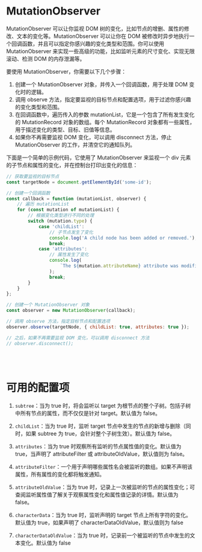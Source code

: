 # MutationObserver

MutationObserver 可以让你监视 DOM 树的变化，比如节点的增删、属性的修改、文本的变化等。MutationObserver 可以让你在 DOM 被修改时异步地执行一个回调函数，并且可以指定你感兴趣的变化类型和范围。你可以使用 MutationObserver 来实现一些高级的功能，比如监听元素的尺寸变化、实现无限滚动、检测 DOM 的内存泄漏等。

要使用 MutationObserver，你需要以下几个步骤：

1.  创建一个 MutationObserver 对象，并传入一个回调函数，用于处理 DOM 变化时的逻辑。
2.  调用 observe 方法，指定要监视的目标节点和配置选项，用于过滤你感兴趣的变化类型和范围。
3.  在回调函数中，遍历传入的参数 mutationList，它是一个包含了所有发生变化的 MutationRecord 对象的数组。每个 MutationRecord 对象都有一些属性，用于描述变化的类型、目标、旧值等信息。
4.  如果你不再需要监视 DOM 变化，可以调用 disconnect 方法，停止 MutationObserver 的工作，并清空它的通知队列。

下面是一个简单的示例代码，它使用了 MutationObserver 来监视一个 div 元素的子节点和属性的变化，并在控制台打印出变化的信息：

```javascript
// 获取要监视的目标节点
const targetNode = document.getElementById('some-id');

// 创建一个回调函数
const callback = function (mutationList, observer) {
    // 遍历 mutationList
    for (const mutation of mutationList) {
        // 根据变化类型进行不同的处理
        switch (mutation.type) {
            case 'childList':
                // 子节点发生了变化
                console.log('A child node has been added or removed.');
                break;
            case 'attributes':
                // 属性发生了变化
                console.log(
                    `The ${mutation.attributeName} attribute was modified.`
                );
                break;
        }
    }
};

// 创建一个 MutationObserver 对象
const observer = new MutationObserver(callback);

// 调用 observe 方法，指定目标节点和配置选项
observer.observe(targetNode, { childList: true, attributes: true });

// 之后，如果不再需要监视 DOM 变化，可以调用 disconnect 方法
// observer.disconnect();
```

<br><br>

# 可用的配置项

1.  `subtree`：当为 true 时，将会监听以 target 为根节点的整个子树。包括子树中所有节点的属性，而不仅仅是针对 target。默认值为 false。

2.  `childList`：当为 true 时，监听 target 节点中发生的节点的新增与删除（同时，如果 subtree 为 true，会针对整个子树生效）。默认值为 false。

3.  `attributes`：当为 true 时观察所有监听的节点属性值的变化。默认值为 true，当声明了 attributeFilter 或 attributeOldValue，默认值则为 false。

4.  `attributeFilter`：一个用于声明哪些属性名会被监听的数组。如果不声明该属性，所有属性的变化都将触发通知。

5.  `attributeOldValue`：当为 true 时，记录上一次被监听的节点的属性变化；可查阅监听属性值了解关于观察属性变化和属性值记录的详情。默认值为 false。

6.  `characterData`：当为 true 时，监听声明的 target 节点上所有字符的变化。默认值为 true，如果声明了 characterDataOldValue，默认值则为 false

7.  `characterDataOldValue`：当为 true 时，记录前一个被监听的节点中发生的文本变化。默认值为 false

<br>
